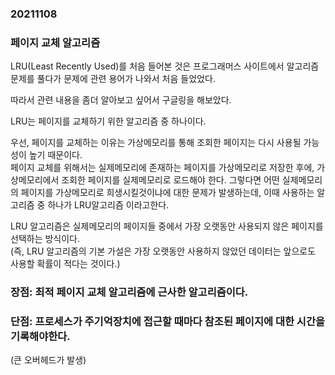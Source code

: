 ### 20211108  

### 페이지 교체 알고리즘  
LRU(Least Recently Used)를 처음 들어본 것은 프로그래머스 사이트에서 알고리즘 문제를 풀다가 문제에 관련 용어가 나와서 처음 들었었다.  

따라서 관련 내용을 좀더 알아보고 싶어서 구글링을 해보았다.  

LRU는 페이지를 교체하기 위한 알고리즘 중 하나이다.  

우선, 페이지를 교체하는 이유는 가상메모리를 통해 조회한 페이지는 다시 사용될 가능성이 높기 때문이다.  
페이지 교체를 위해서는 실제메모리에 존재하는 페이지를 가상메모리로 저장한 후에, 가상메모리에서 조회한 페이지를 실제메모리로
로드해야 한다. 그렇다면 어떤 실제메모리의 페이지를 가상메모리로 희생시킬것이냐에 대한 문제가 발생하는데, 이때 사용하는 
알고리즘 중 하나가 LRU알고리즘 이라고한다.  

LRU 알고리즘은 실제메모리의 페이지들 중에서 가장 오랫동안 사용되지 않은 페이지를 선택하는 방식이다.  
(즉, LRU 알고리즘의 기본 가설은 가장 오랫동안 사용하지 않았던 데이터는 앞으로도 사용할 확률이 적다는 것이다.)

### 장점: 최적 페이지 교체 알고리즘에 근사한 알고리즘이다.  

### 단점: 프로세스가 주기억장치에 접근할 때마다 참조된 페이지에 대한 시간을 기록해야한다.
(큰 오버헤드가 발생)

      
